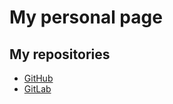 # My personal page

## My repositories
* [GitHub](https://github.com/ShulyAvraham)
* [GitLab](https://gitlab.com/ShulyAvraham)


